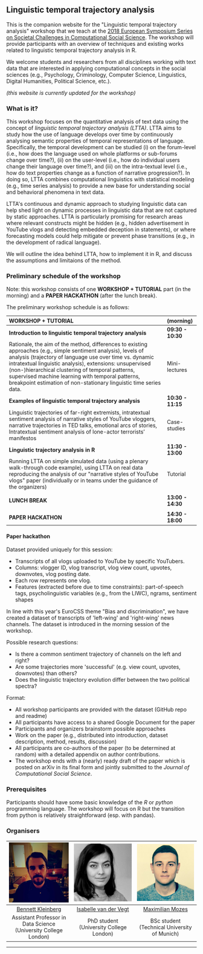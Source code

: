 ## Linguistic temporal trajectory analysis

This is the companion website for the "Linguistic temporal trajectory analysis" workshop that we teach at the [2018 European Symposium Series on Societal Challenges
in Computational Social Science](http://symposium.computationalsocialscience.eu/2018/). The workshop will provide participants with an overview of techniques and existing works related to linguistic temporal trajectory analysis in R.

We welcome students and researchers from all disciplines working with text data that are interested in applying computational concepts in the social sciences (e.g., Psychology, Criminology, Computer Science, Linguistics, Digital Humanities, Political Science, etc.).

_(this website is currently updated for the workshop)_

### What is it?

This workshop focuses on the quantitative analysis of text data using the concept of *linguistic temporal trajectory analysis (LTTA)*. LTTA aims to study how the use of language develops over time by continuously analysing semantic properties of temporal representations of language. Specifically, the temporal development can be studied (i) on the forum-level (i.e., how does the language used on whole platforms or sub-forums change over time?), (ii) on the user-level (i.e., how do individual users change their language over time?), and (iii) on the intra-textual level (i.e., how do text properties change as a function of narrative progression?). In doing so, LTTA combines computational linguistics with statistical modeling (e.g., time series analysis) to provide a new base for understanding social and behavioral phenomena in text data. 

LTTA's continuous and dynamic approach to studying linguistic data can help shed light on dynamic processes in linguistic data that are not captured by static approaches. LTTA is particularly promising for research areas where relevant constructs might be hidden (e.g., hidden advertisement in YouTube vlogs and detecting embedded deception in statements), or where forecasting models could help mitigate or prevent phase transitions (e.g., in the development of radical language).

We will outline the idea behind LTTA, how to implement it in R, and discuss the assumptions and limitaions of the method.

### Preliminary schedule of the workshop

Note: this workshop consists of one **WORKSHOP + TUTORIAL** part (in the morning) and a **PAPER HACKATHON** (after the lunch break).

The preliminary workshop schedule is as follows:

| WORKSHOP + TUTORIAL                      | (morning)         |
| :--------------------------------------- | :---------------- |
| **Introduction to linguistic temporal trajectory analysis** | **09:30 - 10:30** |
| Rationale, the aim of the method, differences to existing approaches (e.g., simple sentiment analysis), levels of analysis  (trajectory of language use over time vs. dynamic intratextual linguistic analysis),  extensions: unsupervised (non-)hierarchical clustering of temporal patterns, supervised machine learning with temporal patterns, breakpoint estimation of non-stationary linguistic time series data. | Mini-lectures     |
| **Examples of linguistic temporal trajectory analysis** | **10:30 - 11:15** |
| Linguistic trajectories of far-right extremists,  intratextual sentiment analysis of narrative styles of YouTube vloggers, narrative trajectories in TED talks, emotional arcs of stories,  Intratextual sentiment analysis of lone-actor terrorists’ manifestos | Case-studies      |
| **Linguistic trajectory analysis in R**  | **11:30 - 13:00** |
| Running LTTA on simple simulated data (using a plenary walk-through code example),  using LTTA on real data reproducing the analysis of our "narrative styles of YouTube vlogs" paper (individually or in teams under the guidance of the organizers) | Tutorial          |
|                                          |                   |
| **LUNCH BREAK**                          | **13:00 - 14:30** |
|                                          |                   |
| **PAPER HACKATHON**                      | **14:30 - 18:00** |

#### Paper hackathon

Dataset provided uniquely for this session:

-	Transcripts of all vlogs uploaded to YouTube by specific YouTubers.
 - Columns: vlogger ID, vlog transcript, vlog view count, upvotes, downvotes, vlog posting date.
 - Each row represents one vlog.
 - Features (extracted before due to time constraints): part-of-speech tags, psycholinguistic variables (e.g., from the LIWC), ngrams, sentiment shapes

In line with this year's EuroCSS theme "Bias and discrimination", we have created a dataset of transcripts of 'left-wing' and 'right-wing' news channels. The dataset is introduced in the morning session of the workshop.

Possible research questions:

 - Is there a common sentiment trajectory of channels on the left and right?
 - Are some trajectories more 'successful' (e.g. view count, upvotes, downvotes) than others?
 - Does the linguistic trajectory evolution differ between the two political spectra?

Format:

-	All workshop participants are provided with the dataset (GitHub repo and readme)
 - All participants have access to a shared Google Document for the paper
 - Participants and organizers brainstorm possible approaches
 - Work on the paper (e.g., distributed into introduction, dataset description, method, results, discussion)
 - All participants are co-authors of the paper (to be determined at random) with a detailed appendix on author contributions.
 - The workshop ends with a (nearly) ready draft of the paper which is posted on arXiv in its final form and jointly submitted to the _Journal of Computational Social Science_.


### Prerequisites

Participants should have some basic knowledge of the _R_ or _python_ programming language. The workshop will focus on R but the transition from python is relatively straightforward (esp. with pandas).

### Organisers

|      ![Bennett](./img/bennett.jpg)       |     ![Isabelle](./img/isabelle.jpg)      |          ![Max](./img/max.jpg)           |
| :--------------------------------------: | :--------------------------------------: | :--------------------------------------: |
| [Bennett Kleinberg](https://bkleinberg.net) | [Isabelle van der Vegt](https://twitter.com/Isabellevdv) |  [Maximilian Mozes](http://mmozes.net)   |
| Assistant Professor in Data Science (University College London) | PhD student (University College London)  | BSc student (Technical University of Munich) |

-----



